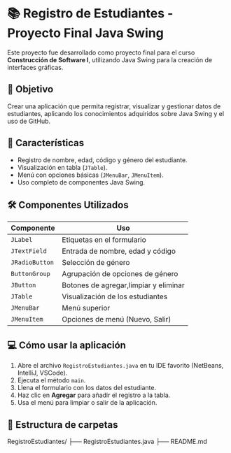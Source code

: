 # 📚 Registro de Estudiantes - Proyecto Final Java Swing

Este proyecto fue desarrollado como proyecto final para el curso **Construcción de Software I**, utilizando Java Swing para la creación de interfaces gráficas.

## 🚀 Objetivo

Crear una aplicación que permita registrar, visualizar y gestionar datos de estudiantes, aplicando los conocimientos adquiridos sobre Java Swing y el uso de GitHub.

## 🎯 Características

- Registro de nombre, edad, código y género del estudiante.
- Visualización en tabla (`JTable`).
- Menú con opciones básicas (`JMenuBar`, `JMenuItem`).
- Uso completo de componentes Java Swing.

## 🛠️ Componentes Utilizados

| Componente      | Uso                                             |
|-----------------|-------------------------------------------------|
| `JLabel`        | Etiquetas en el formulario                      |
| `JTextField`    | Entrada de nombre, edad y código                |
| `JRadioButton`  | Selección de género                             |
| `ButtonGroup`   | Agrupación de opciones de género                |
| `JButton`       | Botones de agregar,limpiar y eliminar           |
| `JTable`        | Visualización de los estudiantes                |
| `JMenuBar`      | Menú superior                                   |
| `JMenuItem`     | Opciones de menú (Nuevo, Salir)                 |

## 💻 Cómo usar la aplicación

1. Abre el archivo `RegistroEstudiantes.java` en tu IDE favorito (NetBeans, IntelliJ, VSCode).
2. Ejecuta el método `main`.
3. Llena el formulario con los datos del estudiante.
4. Haz clic en **Agregar** para añadir el registro a la tabla.
5. Usa el menú para limpiar o salir de la aplicación.

## 🧠 Estructura de carpetas

RegistroEstudiantes/
├── RegistroEstudiantes.java
├── README.md
